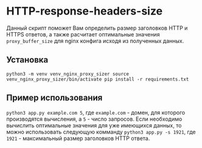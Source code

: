 # HTTP-response-headers-size
Данный скрипт поможет Вам определить размер заголовков HTTP и HTTPS ответов, а также расчитает оптимальные значения `proxy_buffer_size` для nginx конфига исходя из полученных данных.

## Установка
`
python3 -m venv venv_nginx_proxy_sizer
source venv_nginx_proxy_sizer/bin/activate
pip install -r requirements.txt
`

## Пример использования
`python3 app.py example.com 5`, где `example.com` - домен, для которого производятся вычисления, а `5` - число запросов.
Если необходимо вычислить оптимальные значения для уже имеющихся данных, то можно использовать следующую комманду
`python3 app.py -s 1921`, где `1921` - максимальный размер заголовков HTTP ответа.
